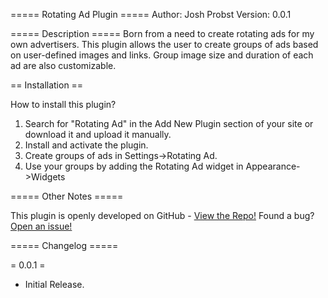 ===== Rotating Ad Plugin =====
Author: Josh Probst
Version: 0.0.1


===== Description =====
Born from a need to create rotating ads for my own advertisers. This plugin allows the user to create groups of ads based on user-defined images and links. Group image size and duration of each ad are also customizable.


== Installation ==

How to install this plugin?

1. Search for "Rotating Ad" in the Add New Plugin section of your site or download it and upload it manually.
2. Install and activate the plugin.
3. Create groups of ads in Settings->Rotating Ad.
4. Use your groups by adding the Rotating Ad widget in Appearance->Widgets

===== Other Notes =====

This plugin is openly developed on GitHub - [View the Repo!](https://github.com/jprobst21/rotating_ad) Found a bug? [Open an issue!](https://github.com/jprobst21/rotating_ad/issues)

===== Changelog =====

= 0.0.1 =

* Initial Release.
